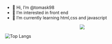 - 👋 Hi, I’m @tomask98
- 👀 I’m interested in front end
- 🌱 I’m currently learning html,css and javascript



<p align="center"><img src="https://github-readme-stats.vercel.app/api?username=tomask98&&show_icons=true&title_color=00fa9a&icon_color=00c87b&text_color=00fa9a&bg_color=191919&count_private=true"></p>

![Top Langs](https://github-readme-stats.vercel.app/api/top-langs/?username=alexiszarahttps&bg_color=000000&text_color=FFFFFF&title_color=159E4A&langs_count=10&card_width=1000&layout=compact)

<!---
tomask98/tomask98 is a ✨ special ✨ repository because its `README.md` (this file) appears on your GitHub profile.
You can click the Preview link to take a look at your changes.
--->
